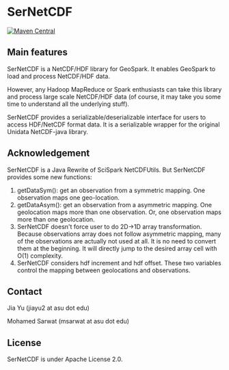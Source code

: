 # SerNetCDF
[![Maven Central](https://maven-badges.herokuapp.com/maven-central/org.datasyslab/SerNetCDF/badge.svg)](https://maven-badges.herokuapp.com/maven-central/org.datasyslab/SerNetCDF)

## Main features
SerNetCDF is a NetCDF/HDF library for GeoSpark. It enables GeoSpark to load and process NetCDF/HDF data.

However, any Hadoop MapReduce or Spark enthusiasts can take this library and process large scale NetCDF/HDF data (of course, it may take you some time to understand all the underlying stuff).

SerNetCDF provides a serializable/deserializable interface for users to access HDF/NetCDF format data. It is a serializable wrapper for the original Unidata NetCDF-java library. 

## Acknowledgement
  

SerNetCDF is a Java Rewrite of SciSpark NetCDFUtils. But SerNetCDF provides some new functions:

1. getDataSym(): get an observation from a symmetric mapping. One observation maps one geo-location.
2. getDataAsym(): get an observation from a asymmetric mapping. One geolocation maps more than one observation. Or, one observation maps more than one geolocation.
3. SerNetCDF doesn't force user to do 2D->1D array transformation. Because observations array does not follow asymmetric mapping, many of the observations are actually not used at all. It is no need to convert them at the beginning. It will directly jump to the desired array cell with O(1) complexity.
4. SerNetCDF considers hdf increment and hdf offset. These two variables control the mapping between geolocations and observations.

## Contact
Jia Yu (jiayu2 at asu dot edu)

Mohamed Sarwat (msarwat at asu dot edu)

## License

SerNetCDF is under Apache License 2.0.


